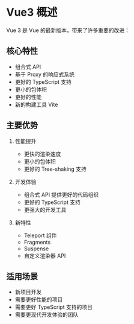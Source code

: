  # Vue3 概述

Vue 3 是 Vue 的最新版本，带来了许多重要的改进：

## 核心特性

- 组合式 API
- 基于 Proxy 的响应式系统
- 更好的 TypeScript 支持
- 更小的包体积
- 更好的性能
- 新的构建工具 Vite

## 主要优势

1. 性能提升
   - 更快的渲染速度
   - 更小的包体积
   - 更好的 Tree-shaking 支持

2. 开发体验
   - 组合式 API 提供更好的代码组织
   - 更好的 TypeScript 支持
   - 更强大的开发工具

3. 新特性
   - Teleport 组件
   - Fragments
   - Suspense
   - 自定义渲染器 API

## 适用场景

- 新项目开发
- 需要更好性能的项目
- 需要更好 TypeScript 支持的项目
- 需要更现代开发体验的团队